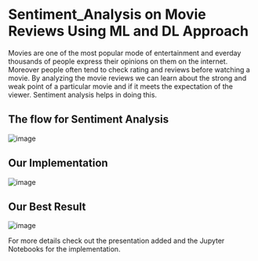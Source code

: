 # Sentiment_Analysis on Movie Reviews Using ML and DL Approach

Movies are one of the most popular mode of entertainment and everday thousands of people express their opinions on them on the internet. Moreover people often tend to check rating and reviews before watching a movie. By analyzing the movie reviews we can learn about the strong and weak point of a particular movie and if it meets the expectation of the viewer. Sentiment analysis helps in doing this.

## The flow for Sentiment Analysis

![image](https://user-images.githubusercontent.com/66485507/125732259-a904dcb3-ebcb-4761-be74-3325a584a915.png)

## Our Implementation

![image](https://user-images.githubusercontent.com/66485507/125732332-67e8c87f-4af0-46c1-84f8-09937a16ae61.png)

## Our Best Result

![image](https://user-images.githubusercontent.com/66485507/125732399-1bf9cee6-f129-4469-abb7-bf6dc3e37c96.png)

For more details check out the presentation added and the Jupyter Notebooks for the implementation.
